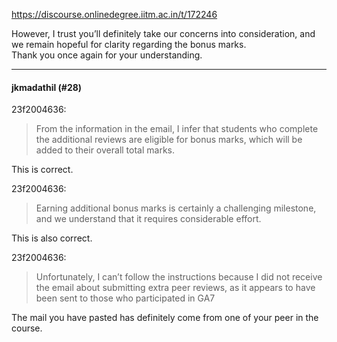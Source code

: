 https://discourse.onlinedegree.iitm.ac.in/t/172246

However, I trust you’ll definitely take our concerns into consideration, and we remain hopeful for clarity regarding the bonus marks.<br/>
Thank you once again for your understanding.</p><hr>

<h4>jkmadathil (#28)</h4>
<aside class="quote group-ds-students" data-post="27" data-topic="172246" data-username="23f2004636">
<div class="title">
<div class="quote-controls"></div>
 23f2004636:</div>
<blockquote>
<p>From the information in the email, I infer that students who complete the additional reviews are eligible for bonus marks, which will be added to their overall total marks.</p>
</blockquote>
</aside>
<p>This is correct.</p>
<aside class="quote group-ds-students" data-post="27" data-topic="172246" data-username="23f2004636">
<div class="title">
<div class="quote-controls"></div>
 23f2004636:</div>
<blockquote>
<p>Earning additional bonus marks is certainly a challenging milestone, and we understand that it requires considerable effort.</p>
</blockquote>
</aside>
<p>This is also correct.</p>
<aside class="quote group-ds-students" data-post="27" data-topic="172246" data-username="23f2004636">
<div class="title">
<div class="quote-controls"></div>
 23f2004636:</div>
<blockquote>
<p>Unfortunately, I can’t follow the instructions because I did not receive the email about submitting extra peer reviews, as it appears to have been sent to those who participated in GA7</p>
</blockquote>
</aside>
<p>The mail you have pasted has definitely come from one of your peer in the course.